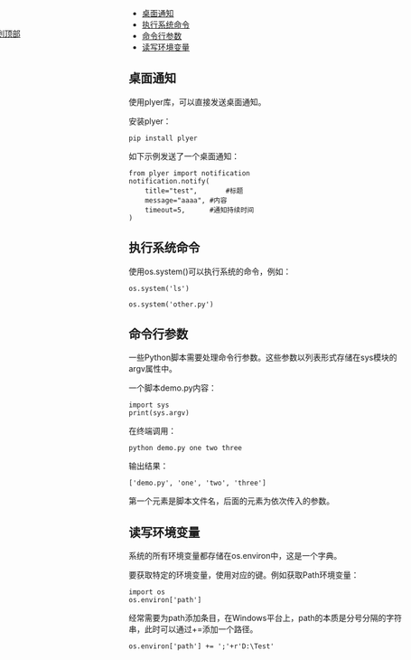 
<p id="top"></p>

<a style="position: fixed;top:100px;left:-20px;" href="#top">回到顶部</a>

- [桌面通知](#桌面通知)
- [执行系统命令](#执行系统命令)
- [命令行参数](#命令行参数)
- [读写环境变量](#读写环境变量)


## 桌面通知

使用plyer库，可以直接发送桌面通知。

安装plyer：

```
pip install plyer
```


如下示例发送了一个桌面通知：

```
from plyer import notification
notification.notify(
    title="test",		#标题
    message="aaaa",	#内容
    timeout=5,		#通知持续时间
)
```



##  执行系统命令

使用os.system()可以执行系统的命令，例如：

```
os.system('ls')

os.system('other.py')
```



##  命令行参数

一些Python脚本需要处理命令行参数。这些参数以列表形式存储在sys模块的argv属性中。

一个脚本demo.py内容：

```
import sys
print(sys.argv)
```

在终端调用：

```
python demo.py one two three
```

输出结果：

```
['demo.py', 'one', 'two', 'three']
```

第一个元素是脚本文件名，后面的元素为依次传入的参数。


## 读写环境变量


系统的所有环境变量都存储在os.environ中，这是一个字典。

要获取特定的环境变量，使用对应的键。例如获取Path环境变量：

```
import os
os.environ['path']
```

经常需要为path添加条目，在Windows平台上，path的本质是分号分隔的字符串，此时可以通过+=添加一个路径。

```
os.environ['path'] += ';'+r'D:\Test'
```
